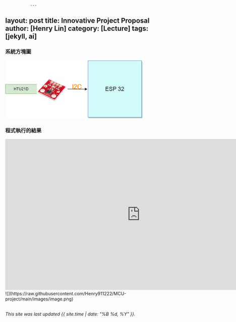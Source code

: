                ---
layout: post
title: Innovative Project Proposal
author: [Henry Lin]
category: [Lecture]
tags: [jekyll, ai]
---

### 系統方塊圖
![](https://raw.githubusercontent.com/Henry911222/MCU-project/main/images/5.drawio.png)
### 程式執行的結果
<iframe width="853" height="480" src="https://www.youtube.com/embed/IBsMkHqT0Ro" title="2023年5月28日" frameborder="0" allow="accelerometer; autoplay; clipboard-write; encrypted-media; gyroscope; picture-in-picture; web-share" allowfullscreen></iframe>
![](https://raw.githubusercontent.com/Henry911222/MCU-project/main/images/image.png)
<br>
<br>

*This site was last updated {{ site.time | date: "%B %d, %Y" }}.*


